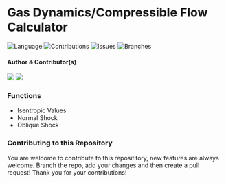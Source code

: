 # Gas Dynamics/Compressible Flow Calculator

![Language](https://img.shields.io/badge/language-MATLAB-lightblue.svg) ![Contributions ](https://img.shields.io/badge/contributions-welcome-green.svg?style=flat) ![Issues](https://img.shields.io/github/issues/torohangupta/aere311-generalcalculator?color=yellow) ![Branches](https://img.shields.io/github/forks/torohangupta/aere311-generalcalculator?label=branches)

#### Author & Contributor(s)
![](https://img.shields.io/badge/Author-Rohan%20Gupta-red)
![](https://img.shields.io/badge/Contributor-Andy%20Hammer-green)

### Functions
- Isentropic Values
- Normal Shock
- Oblique Shock

### Contributing to this Repository
You are welcome to contribute to this reposititory, new features are always welcome. Branch the repo, add your changes and then create a pull request! Thank you for your contributions!
